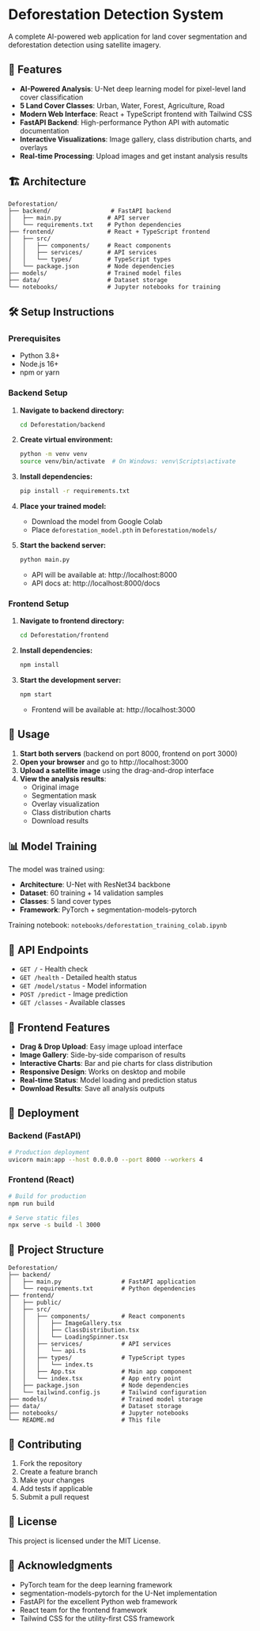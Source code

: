 # Deforestation Detection System

A complete AI-powered web application for land cover segmentation and deforestation detection using satellite imagery.

## 🚀 Features

- **AI-Powered Analysis**: U-Net deep learning model for pixel-level land cover classification
- **5 Land Cover Classes**: Urban, Water, Forest, Agriculture, Road
- **Modern Web Interface**: React + TypeScript frontend with Tailwind CSS
- **FastAPI Backend**: High-performance Python API with automatic documentation
- **Interactive Visualizations**: Image gallery, class distribution charts, and overlays
- **Real-time Processing**: Upload images and get instant analysis results

## 🏗️ Architecture

```
Deforestation/
├── backend/                 # FastAPI backend
│   ├── main.py             # API server
│   └── requirements.txt    # Python dependencies
├── frontend/               # React + TypeScript frontend
│   ├── src/
│   │   ├── components/     # React components
│   │   ├── services/       # API services
│   │   └── types/          # TypeScript types
│   └── package.json        # Node dependencies
├── models/                 # Trained model files
├── data/                   # Dataset storage
└── notebooks/              # Jupyter notebooks for training
```

## 🛠️ Setup Instructions

### Prerequisites
- Python 3.8+
- Node.js 16+
- npm or yarn

### Backend Setup

1. **Navigate to backend directory:**
   ```bash
   cd Deforestation/backend
   ```

2. **Create virtual environment:**
   ```bash
   python -m venv venv
   source venv/bin/activate  # On Windows: venv\Scripts\activate
   ```

3. **Install dependencies:**
   ```bash
   pip install -r requirements.txt
   ```

4. **Place your trained model:**
   - Download the model from Google Colab
   - Place `deforestation_model.pth` in `Deforestation/models/`

5. **Start the backend server:**
   ```bash
   python main.py
   ```
   - API will be available at: http://localhost:8000
   - API docs at: http://localhost:8000/docs

### Frontend Setup

1. **Navigate to frontend directory:**
   ```bash
   cd Deforestation/frontend
   ```

2. **Install dependencies:**
   ```bash
   npm install
   ```

3. **Start the development server:**
   ```bash
   npm start
   ```
   - Frontend will be available at: http://localhost:3000

## 🎯 Usage

1. **Start both servers** (backend on port 8000, frontend on port 3000)
2. **Open your browser** and go to http://localhost:3000
3. **Upload a satellite image** using the drag-and-drop interface
4. **View the analysis results**:
   - Original image
   - Segmentation mask
   - Overlay visualization
   - Class distribution charts
   - Download results

## 📊 Model Training

The model was trained using:
- **Architecture**: U-Net with ResNet34 backbone
- **Dataset**: 60 training + 14 validation samples
- **Classes**: 5 land cover types
- **Framework**: PyTorch + segmentation-models-pytorch

Training notebook: `notebooks/deforestation_training_colab.ipynb`

## 🔧 API Endpoints

- `GET /` - Health check
- `GET /health` - Detailed health status
- `GET /model/status` - Model information
- `POST /predict` - Image prediction
- `GET /classes` - Available classes

## 🎨 Frontend Features

- **Drag & Drop Upload**: Easy image upload interface
- **Image Gallery**: Side-by-side comparison of results
- **Interactive Charts**: Bar and pie charts for class distribution
- **Responsive Design**: Works on desktop and mobile
- **Real-time Status**: Model loading and prediction status
- **Download Results**: Save all analysis outputs

## 🚀 Deployment

### Backend (FastAPI)
```bash
# Production deployment
uvicorn main:app --host 0.0.0.0 --port 8000 --workers 4
```

### Frontend (React)
```bash
# Build for production
npm run build

# Serve static files
npx serve -s build -l 3000
```

## 📁 Project Structure

```
Deforestation/
├── backend/
│   ├── main.py                 # FastAPI application
│   └── requirements.txt        # Python dependencies
├── frontend/
│   ├── public/
│   ├── src/
│   │   ├── components/         # React components
│   │   │   ├── ImageGallery.tsx
│   │   │   ├── ClassDistribution.tsx
│   │   │   └── LoadingSpinner.tsx
│   │   ├── services/           # API services
│   │   │   └── api.ts
│   │   ├── types/              # TypeScript types
│   │   │   └── index.ts
│   │   ├── App.tsx             # Main app component
│   │   └── index.tsx           # App entry point
│   ├── package.json            # Node dependencies
│   └── tailwind.config.js      # Tailwind configuration
├── models/                     # Trained model storage
├── data/                       # Dataset storage
├── notebooks/                  # Jupyter notebooks
└── README.md                   # This file
```

## 🤝 Contributing

1. Fork the repository
2. Create a feature branch
3. Make your changes
4. Add tests if applicable
5. Submit a pull request

## 📄 License

This project is licensed under the MIT License.

## 🙏 Acknowledgments

- PyTorch team for the deep learning framework
- segmentation-models-pytorch for the U-Net implementation
- FastAPI for the excellent Python web framework
- React team for the frontend framework
- Tailwind CSS for the utility-first CSS framework
